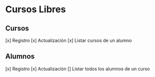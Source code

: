 # Cursos Libres

## Cursos
[x] Registro
[x] Actualizaciòn
[x] Listar cursos de un alumno

## Alumnos
[x] Registro
[x] Actualizaciòn
[] Listar todos los alumnos de un curso
